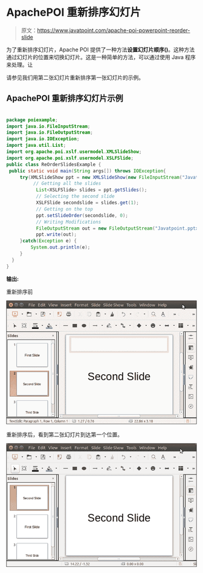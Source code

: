 # ApachePOI 重新排序幻灯片

> 原文：<https://www.javatpoint.com/apache-poi-powerpoint-reorder-slide>

为了重新排序幻灯片，Apache POI 提供了一种方法**设置幻灯片顺序()**。这种方法通过幻灯片的位置来切换幻灯片。这是一种简单的方法，可以通过使用 Java 程序来处理。让

请参见我们用第二张幻灯片重新排序第一张幻灯片的示例。

## ApachePOI 重新排序幻灯片示例

```java

package poiexample;
import java.io.FileInputStream;
import java.io.FileOutputStream;
import java.io.IOException;
import java.util.List;
import org.apache.poi.xslf.usermodel.XMLSlideShow;
import org.apache.poi.xslf.usermodel.XSLFSlide;
public class ReOrderSlidesExample {	
 public static void main(String args[]) throws IOException{
	 try(XMLSlideShow ppt = new XMLSlideShow(new FileInputStream("Javatpoint.pptx"))){
		  // Getting all the slides
		   List<XSLFSlide> slides = ppt.getSlides();  
		   // Selecting the second slide
		   XSLFSlide secondslide = slides.get(1);
		   // Getting on the top
		   ppt.setSlideOrder(secondslide, 0);
		   // Writing Modifications
		   FileOutputStream out = new FileOutputStream("Javatpoint.pptx");
		   ppt.write(out);
	 }catch(Exception e) {
		 System.out.println(e);
	 }
  }
}

```

**输出:**

重新排序前

![Apache POI Powerpoint Reorder Slide](img/418f88dd010d72e922f72786b668ce32.png)

重新排序后，看到第二张幻灯片到达第一个位置。

![Apache POI Powerpoint Reorder Slide](img/37c006c76cde87aed861247e054616be.png)